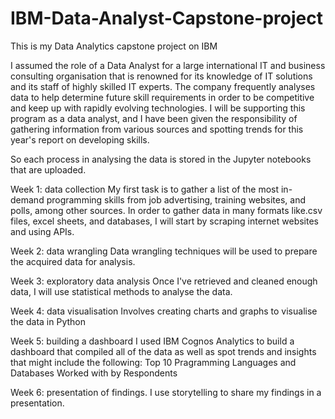 # IBM-Data-Analyst-Capstone-project


This is my Data Analytics capstone project on IBM

I assumed the role of a Data Analyst for a large international IT and business consulting organisation that is renowned for its knowledge of IT solutions and its staff of highly skilled IT experts. The company frequently analyses data to help determine future skill requirements in order to be competitive and keep up with rapidly evolving technologies. I will be supporting this program as a data analyst, and I have been given the responsibility of gathering information from various sources and spotting trends for this year's report on developing skills.

So each process in analysing the data is stored in the Jupyter notebooks that are uploaded.

Week 1: data collection
My first task is to gather a list of the most in-demand programming skills from job advertising, training websites, and polls, among other sources. In order to gather data in many formats like.csv files, excel sheets, and databases, I will start by scraping internet websites and using APIs.

Week 2: data wrangling
Data wrangling techniques will be used to prepare the acquired data for analysis.

Week 3: exploratory data analysis
Once I've retrieved and cleaned enough data, I will use statistical methods to analyse the data.

Week 4: data visualisation
Involves creating charts and graphs to visualise the data in Python

Week 5: building a dashboard
I used IBM Cognos Analytics to build a dashboard that compiled all of the data as well as  spot trends and insights that might include the following: Top 10 Pragramming Languages and Databases Worked with by Respondents

Week 6: presentation of findings.
I use storytelling to share my findings in a presentation.

